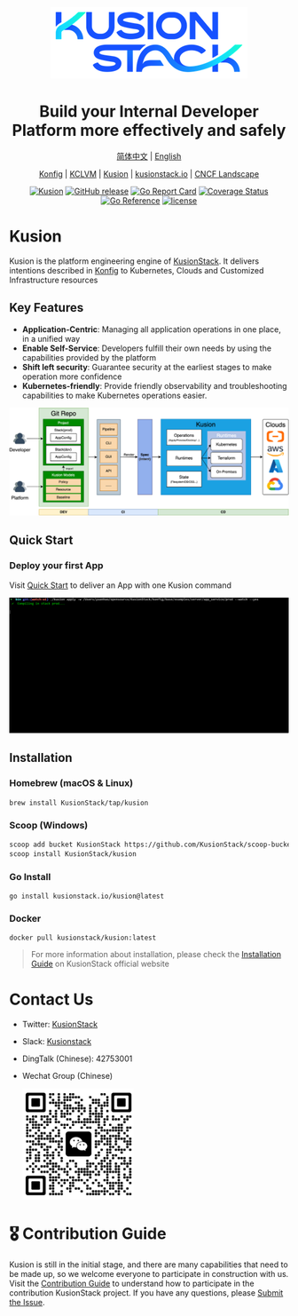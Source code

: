 <div align="center">
<p></p><p></p>
<p>
    <img  src="docs/logo.png">
</p>
<h1>Build your Internal Developer Platform more effectively and safely</h1>

[简体中文](https://github.com/KusionStack/kusion/blob/main/README-zh.md)
| [English](https://github.com/KusionStack/kusion/blob/main/README.md)

[Konfig](https://github.com/KusionStack/konfig) | [KCLVM](https://github.com/KusionStack/KCLVM)
| [Kusion](https://github.com/KusionStack/kusion) | [kusionstack.io](https://kusionstack.io/)
| [CNCF Landscape](https://landscape.cncf.io/?selected=kusion-stack)

[![Kusion](https://github.com/KusionStack/kusion/actions/workflows/release.yaml/badge.svg)](https://github.com/KusionStack/kusion/actions/workflows/release.yaml)
[![GitHub release](https://img.shields.io/github/release/KusionStack/kusion.svg)](https://github.com/KusionStack/kusion/releases)
[![Go Report Card](https://goreportcard.com/badge/github.com/KusionStack/kusion)](https://goreportcard.com/report/github.com/KusionStack/kusion)
[![Coverage Status](https://coveralls.io/repos/github/KusionStack/kusion/badge.svg)](https://coveralls.io/github/KusionStack/kusion)
[![Go Reference](https://pkg.go.dev/badge/github.com/KusionStack/kusion.svg)](https://pkg.go.dev/github.com/KusionStack/kusion)
[![license](https://img.shields.io/github/license/KusionStack/kusion.svg)](https://github.com/KusionStack/kusion/blob/main/LICENSE)
</div>

# Kusion

Kusion is the platform engineering engine of [KusionStack](https://github.com/KusionStack). It delivers intentions described in [Konfig](https://github.com/KusionStack/konfig) to Kubernetes, Clouds and Customized Infrastructure resources

## Key Features

- **Application-Centric**: Managing all application operations in one place, in a unified way
- **Enable Self-Service**: Developers fulfill their own needs by using the capabilities provided by the platform
- **Shift left security**: Guarantee security at the earliest stages to make operation more confidence
- **Kubernetes-friendly**: Provide friendly observability and troubleshooting capabilities to make Kubernetes operations
  easier.


<div align="center">

![workflow](docs/workflow.png)
</div>

## Quick Start

### Deploy your first App

Visit [Quick Start](https://kusionstack.io/docs/user_docs/getting-started/usecases/deliver-first-project) to deliver an
App with one Kusion command

![apply](https://raw.githubusercontent.com/KusionStack/kusionstack.io/main/static/img/docs/user_docs/getting-started/apply.gif)

## Installation

### Homebrew (macOS & Linux)

```shell
brew install KusionStack/tap/kusion
```

### Scoop (Windows)

```bash
scoop add bucket KusionStack https://github.com/KusionStack/scoop-bucket.git
scoop install KusionStack/kusion
``` 

### Go Install

```shell
go install kusionstack.io/kusion@latest
```

### Docker

```
docker pull kusionstack/kusion:latest
```

> For more information about installation, please check the [Installation Guide](https://kusionstack.io/docs/user_docs/getting-started/install) on KusionStack official website


# Contact Us
- Twitter: [KusionStack](https://twitter.com/KusionStack)
- Slack: [Kusionstack](https://join.slack.com/t/kusionstack/shared_invite/zt-19lqcc3a9-_kTNwagaT5qwBE~my5Lnxg)
- DingTalk (Chinese): 42753001
- Wechat Group (Chinese)

  <img src="docs/wx_spark.jpg" width="200" height="200"/>


# 🎖︎ Contribution Guide

Kusion is still in the initial stage, and there are many capabilities that need to be made up, so we welcome everyone to participate in construction with us. Visit the [Contribution Guide](docs/contributing.md) to understand how to participate in the contribution KusionStack project. If you have any questions, please [Submit the Issue](https://github.com/KusionStack/kusion/issues).
